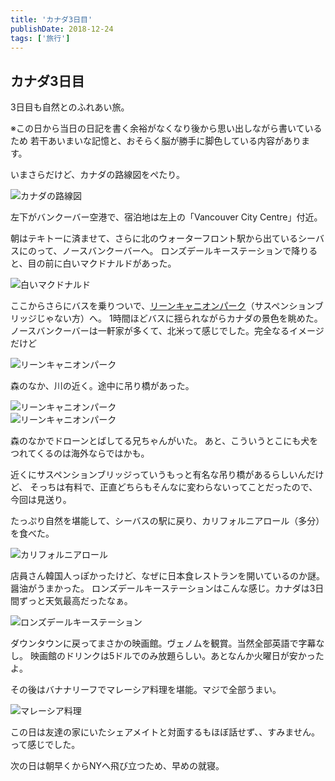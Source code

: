 ```yaml
---
title: 'カナダ3日目'
publishDate: 2018-12-24
tags: ['旅行']
---
```


## カナダ3日目

3日目も自然とのふれあい旅。

<p class="text-xl text-neutral-400 mb-4">※この日から当日の日記を書く余裕がなくなり後から思い出しながら書いているため
若干あいまいな記憶と、おそらく脳が勝手に脚色している内容があります。</p>

いまさらだけど、カナダの路線図をぺたり。

<div class="img"><img src="/images/7/1.jpg" alt="カナダの路線図"></div>

左下がバンクーバー空港で、宿泊地は左上の「Vancouver City Centre」付近。

朝はテキトーに済ませて、さらに北のウォーターフロント駅から出ているシーバスにのって、ノースバンクーバーへ。
ロンズデールキーステーションで降りると、目の前に白いマクドナルドがあった。

<div class="img"><img src="/images/7/2.jpg" alt="白いマクドナルド"></div>

ここからさらにバスを乗りついで、[リーンキャニオンパーク](https://www.google.com/maps/place/@49.3438877,-123.0203023,17z/data=!3m1!4b1!4m5!3m4!1s0x54867abc6db0a9a3:0xe9cfb295ea872d7f!8m2!3d49.3438842!4d-123.0181136?authuser=0&hl=ja)（サスペンションブリッジじゃない方）へ。
1時間ほどバスに揺られながらカナダの景色を眺めた。
ノースバンクーバーは一軒家が多くて、北米って感じでした。完全なるイメージだけど

<div class="img"><img src="/images/7/3.jpg" alt="リーンキャニオンパーク"></div>

森のなか、川の近く。途中に吊り橋があった。

<div class="img"><img src="/images/7/4.jpg" alt="リーンキャニオンパーク"></div>
<div class="img"><img src="/images/7/5.jpg" alt="リーンキャニオンパーク"></div>

森のなかでドローンとばしてる兄ちゃんがいた。
あと、こういうとこにも犬をつれてくるのは海外ならではかも。

近くにサスペンションブリッジっていうもっと有名な吊り橋があるらしいんだけど、
そっちは有料で、正直どちらもそんなに変わらないってことだったので、今回は見送り。

たっぷり自然を堪能して、シーバスの駅に戻り、カリフォルニアロール（多分）を食べた。

<div class="img"><img src="/images/7/6.jpg" alt="カリフォルニアロール"></div>

店員さん韓国人っぽかったけど、なぜに日本食レストランを開いているのか謎。醤油がうまかった。
ロンズデールキーステーションはこんな感じ。カナダは3日間ずっと天気最高だったなぁ。

<div class="img"><img src="/images/7/7.jpg" alt="ロンズデールキーステーション"></div>

ダウンタウンに戻ってまさかの映画館。ヴェノムを観賞。当然全部英語で字幕なし。
映画館のドリンクは5ドルでのみ放題らしい。あとなんか火曜日が安かったよ。

その後はバナナリーフでマレーシア料理を堪能。マジで全部うまい。

<div class="img"><img src="/images/7/8.jpg" alt="マレーシア料理"></div>

この日は友達の家にいたシェアメイトと対面するもほぼ話せず、、すみません。って感じでした。

次の日は朝早くからNYへ飛び立つため、早めの就寝。
